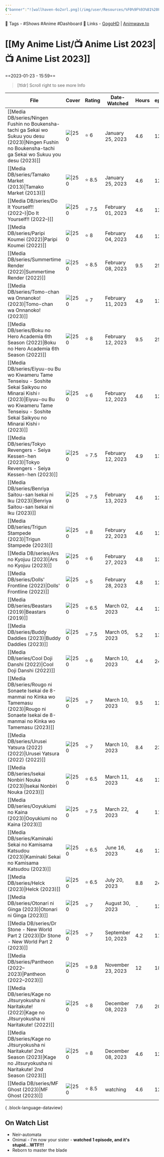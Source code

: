 ```yaml
---
{"banner":"![wallhaven-6o2xrl.png](/img/user/Resources/%F0%9F%93%81%20Files/%F0%9F%93%B8Images/wallhaven-6o2xrl.png)","banner_y":0.513,"cssclasses":["cards"],"number":21,"image":"https://wallpapers-clan.com/wp-content/uploads/2022/12/anime-eyes-gif-pfp-1.gif","dg-publish":true,"banner_icon":"📺","permalink":"/my-anime-list/anime-list-2023/","dgPassFrontmatter":true,"noteIcon":"1","created":"2023-11-14T21:08:39.782+05:30","updated":"2023-12-15T04:00:13.192+05:30"}
---
```


🧶 Tags - #Shows #Anime  #Dashboard 
🔗 Links - [GogoHD](https://gogohd.net) | [Animwave.to](https://aniwave.to/home)
# [[My Anime List/📺 Anime List 2023\|📺 Anime List 2023]]
==2023-01-23 - 15:59==

> [!tldr] Scroll right to see more Info

| File                                                                                                                                                                                                  | Cover                                                                                                                                        | Rating | Date-Watched       | Hours | episodes | duration      | status   |
| ----------------------------------------------------------------------------------------------------------------------------------------------------------------------------------------------------- | -------------------------------------------------------------------------------------------------------------------------------------------- | ------ | ------------------ | ----- | -------- | ------------- | -------- |
| [[Media DB/series/Ningen Fushin no Boukensha-tachi ga Sekai wo Sukuu you desu (2023)\|Ningen Fushin no Boukensha-tachi ga Sekai wo Sukuu you desu (2023)]]                                         | ![\|250](https://cdn.myanimelist.net/images/anime/1446/131578.jpg)                                                                           | ⭐ 6    | January 25, 2023   | 4.6   | 12       | 23 min per ep | \-       |
| [[Media DB/series/Tamako Market (2013)\|Tamako Market (2013)]]                                                                                                                                     | ![\|250](https://cdn.myanimelist.net/images/anime/1669/122434.jpg)                                                                           | ⭐ 8.5  | January 25, 2023   | 4.6   | 12       | 23 min per ep | watched  |
| [[Media DB/series/Do It Yourself!! (2022–)\|Do It Yourself!! (2022–)]]                                                                                                                             | ![\|250](https://m.media-amazon.com/images/M/MV5BMWJkMzI1NGItMTZkZi00ZWEzLWE3NzItOWM2YjZkNTM3MTIyXkEyXkFqcGdeQXVyODMyNTM0MjM@._V1_SX300.jpg) | ⭐ 7.5  | February 01, 2023  | 4.6   | 12       | 23 min per ep | \-       |
| [[Media DB/series/Paripi Koumei (2022)\|Paripi Koumei (2022)]]                                                                                                                                     | ![\|250](https://cdn.myanimelist.net/images/anime/1970/122297.jpg)                                                                           | ⭐ 8    | February 04, 2023  | 4.6   | 12       | 23 min per ep | \-       |
| [[Media DB/series/Summertime Render (2022)\|Summertime Render (2022)]]                                                                                                                             | ![\|250](https://cdn.myanimelist.net/images/anime/1120/120796.jpg)                                                                           | ⭐ 8.5  | February 08, 2023  | 9.5   | 25       | 23 min per ep | \-       |
| [[Media DB/series/Tomo-chan wa Onnanoko! (2023)\|Tomo-chan wa Onnanoko! (2023)]]                                                                                                                   | ![\|250](https://cdn.myanimelist.net/images/anime/1444/131828.jpg)                                                                           | ⭐ 7    | February 11, 2023  | 4.9   | 13       | 23 min per ep | \-       |
| [[Media DB/series/Boku no Hero Academia 6th Season (2022)\|Boku no Hero Academia 6th Season (2022)]]                                                                                               | ![\|250](https://cdn.myanimelist.net/images/anime/1483/126005.jpg)                                                                           | ⭐ 8    | February 12, 2023  | 9.5   | 25       | 23 min per ep | \-       |
| [[Media DB/series/Eiyuu-ou Bu wo Kiwameru Tame Tenseisu - Soshite Sekai Saikyou no Minarai Kishi♀ (2023)\|Eiyuu-ou Bu wo Kiwameru Tame Tenseisu - Soshite Sekai Saikyou no Minarai Kishi♀ (2023)]] | ![\|250](https://cdn.myanimelist.net/images/anime/1044/129594.jpg)                                                                           | ⭐ 6    | February 12, 2023  | 4.6   | 12       | 23 min per ep | \-       |
| [[Media DB/series/Tokyo Revengers - Seiya Kessen-hen (2023)\|Tokyo Revengers - Seiya Kessen-hen (2023)]]                                                                                           | ![\|250](https://cdn.myanimelist.net/images/anime/1773/132313.jpg)                                                                           | ⭐ 7.5  | February 12, 2023  | 4.9   | 13       | 23 min per ep | \-       |
| [[Media DB/series/Benriya Saitou-san Isekai ni Iku (2023)\|Benriya Saitou-san Isekai ni Iku (2023)]]                                                                                               | ![\|250](https://cdn.myanimelist.net/images/anime/1805/132335.jpg)                                                                           | ⭐ 7.5  | February 13, 2023  | 4.6   | 12       | 23 min per ep | \-       |
| [[Media DB/series/Trigun Stampede (2023)\|Trigun Stampede (2023)]]                                                                                                                                 | ![\|250](https://cdn.myanimelist.net/images/anime/1426/129194.jpg)                                                                           | ⭐ 8    | February 22, 2023  | 4.6   | 12       | 23 min per ep | \-       |
| [[Media DB/series/Ars no Kyojuu (2023)\|Ars no Kyojuu (2023)]]                                                                                                                                     | ![\|250](https://cdn.myanimelist.net/images/anime/1588/132161.jpg)                                                                           | ⭐ 6    | February 27, 2023  | 4.8   | 12       | 24 min per ep | \-       |
| [[Media DB/series/Dolls' Frontline (2022)\|Dolls' Frontline (2022)]]                                                                                                                               | ![\|250](https://cdn.myanimelist.net/images/anime/1783/118956.jpg)                                                                           | ⭐ 5    | February 28, 2023  | 4.8   | 12       | 24 min per ep | \-       |
| [[Media DB/series/Beastars (2019)\|Beastars (2019)]]                                                                                                                                               | ![\|250](https://cdn.myanimelist.net/images/anime/1234/102008.jpg)                                                                           | ⭐ 6.5  | March 02, 2023     | 4.4   | 12       | 22 min per ep | \-       |
| [[Media DB/series/Buddy Daddies (2023)\|Buddy Daddies (2023)]]                                                                                                                                     | ![\|250](https://cdn.myanimelist.net/images/anime/1183/132462.jpg)                                                                           | ⭐ 7.5  | March 05, 2023     | 5.2   | 13       | 24 min per ep | \-       |
| [[Media DB/series/Cool Doji Danshi (2022)\|Cool Doji Danshi (2022)]]                                                                                                                               | ![\|250](https://cdn.myanimelist.net/images/anime/1123/134677.jpg)                                                                           | ⭐ 6    | March 10, 2023     | 4.4   | 24       | 11 min per ep | \-       |
| [[Media DB/series/Rougo ni Sonaete Isekai de 8-manmai no Kinka wo Tamemasu (2023)\|Rougo ni Sonaete Isekai de 8-manmai no Kinka wo Tamemasu (2023)]]                                               | ![\|250](https://cdn.myanimelist.net/images/anime/1890/131473.jpg)                                                                           | ⭐ 7    | March 10, 2023     | 9.5   | 12       | 23 min per ep | \-       |
| [[Media DB/series/Urusei Yatsura (2022) (2022)\|Urusei Yatsura (2022) (2022)]]                                                                                                                     | ![\|250](https://cdn.myanimelist.net/images/anime/1233/129144.jpg)                                                                           | ⭐ 7    | March 10, 2023     | 8.4   | 23       | 22 min per ep | \-       |
| [[Media DB/series/Isekai Nonbiri Nouka (2023)\|Isekai Nonbiri Nouka (2023)]]                                                                                                                       | ![\|250](https://cdn.myanimelist.net/images/anime/1983/132329.jpg)                                                                           | ⭐ 6.5  | March 11, 2023     | 4.6   | 12       | 23 min per ep | watched  |
| [[Media DB/series/Ooyukiumi no Kaina (2023)\|Ooyukiumi no Kaina (2023)]]                                                                                                                           | ![\|250](https://cdn.myanimelist.net/images/anime/1064/131833.jpg)                                                                           | ⭐ 7.5  | March 22, 2023     | 4     | 11       | 22 min per ep | \-       |
| [[Media DB/series/Kaminaki Sekai no Kamisama Katsudou (2023)\|Kaminaki Sekai no Kamisama Katsudou (2023)]]                                                                                         | ![\|250](https://cdn.myanimelist.net/images/anime/1794/135148.jpg)                                                                           | ⭐ 6.5  | June 16, 2023      | 4.6   | 12       | 23 min per ep | \-       |
| [[Media DB/series/Helck (2023)\|Helck (2023)]]                                                                                                                                                     | ![\|250](https://cdn.myanimelist.net/images/anime/1879/133302.jpg)                                                                           | ⭐ 6.5  | July 20, 2023      | 8.8   | 24       | 22 min per ep | \-       |
| [[Media DB/series/Otonari ni Ginga (2023)\|Otonari ni Ginga (2023)]]                                                                                                                               | ![\|250](https://cdn.myanimelist.net/images/anime/1091/135041.jpg)                                                                           | ⭐ 7    | August 30, 2023    | \-    | 12       | 24 min per ep | dropped  |
| [[Media DB/series/Dr Stone - New World Part 2 (2023)\|Dr Stone - New World Part 2 (2023)]]                                                                                                         | ![\|250](https://cdn.myanimelist.net/images/anime/1236/138696.jpg)                                                                           | ⭐ 7    | September 10, 2023 | 4.2   | 11       | 23 min per ep | watching |
| [[Media DB/series/Pantheon (2022–2023)\|Pantheon (2022–2023)]]                                                                                                                                     | ![\|250](https://m.media-amazon.com/images/M/MV5BYWRiZGUyNWYtOGQ0Ny00YWY3LWIwN2MtYjhhMmExNDE3YzY4XkEyXkFqcGdeQXVyMTM1MTE1NDMx._V1_SX300.jpg) | ⭐ 9.8  | November 23, 2023  | 12    | 18       | 45 minutes    | \-       |
| [[Media DB/series/Kage no Jitsuryokusha ni Naritakute! (2022)\|Kage no Jitsuryokusha ni Naritakute! (2022)]]                                                                                       | ![\|250](https://cdn.myanimelist.net/images/anime/1874/121869.jpg)                                                                           | ⭐ 8    | December 08, 2023  | 7.6   | 20       | 23 min per ep | \-       |
| [[Media DB/series/Kage no Jitsuryokusha ni Naritakute! 2nd Season (2023)\|Kage no Jitsuryokusha ni Naritakute! 2nd Season (2023)]]                                                                 | ![\|250](https://cdn.myanimelist.net/images/anime/1622/139331.jpg)                                                                           | ⭐ 8    | December 08, 2023  | 4.6   | 12       | 23 min per ep | \-       |
| [[Media DB/series/MF Ghost (2023)\|MF Ghost (2023)]]                                                                                                                                               | ![\|250](https://cdn.myanimelist.net/images/anime/1249/132348.jpg)                                                                           | ⭐ 8.5  | watching           | 4.6   | 12       | 23 min per ep | \-       |

{ .block-language-dataview}
## On Watch List
- Neir-automata
- Onimai - I'm now your sister - __watched 1 episode, and it's stupid...WTF!!!__
- Reborn to master the blade